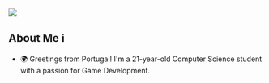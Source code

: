 <img src="https://github.com/Xx-Ashutosh-xX/Xx-Ashutosh-xX/blob/master/assets/208593.gif?raw=true"/>

## About Me ℹ️
- 🌍 Greetings from Portugal! I'm a 21-year-old Computer Science student with a passion for Game Development.
